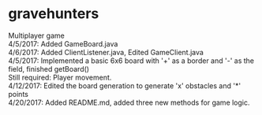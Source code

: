 # gravehunters
Multiplayer game
<br>4/5/2017: Added GameBoard.java
<br>4/6/2017: Added ClientListener.java, Edited GameClient.java
<br>4/5/2017: Implemented a basic 6x6 board with '+' as a border and '-' as the field, finished getBoard()
<br>Still required: Player movement.
<br>4/12/2017: Edited the board generation to generate 'x' obstacles and '*' points
<br>4/20/2017: Added README.md, added three new methods for game logic.
